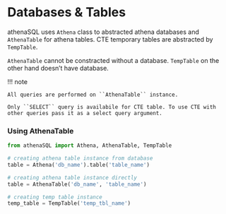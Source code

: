 # Databases & Tables

athenaSQL uses `Athena` class to abstracted athena databases and
`AthenaTable` for athena tables. CTE temporary tables are abstracted
by `TempTable`.

`AthenaTable` cannot be constracted without a database. `TempTable`
on the other hand doesn’t have database.

!!! note
    
    All queries are performed on ``AthenaTable`` instance.
    
    Only ``SELECT`` query is availabile for CTE table. To use CTE with other queries pass it as a select query argument.

### Using AthenaTable

```python
from athenaSQL import Athena, AthenaTable, TempTable

# creating athena table instance from database
table = Athena('db_name').table('table_name')

# creating athena table instance directly
table = AthenaTable('db_name', 'table_name')

# creating temp table instance
temp_table = TempTable('temp_tbl_name')
```